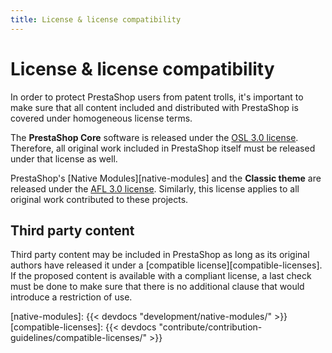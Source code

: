 ```yaml
---
title: License & license compatibility
---
```


# License & license compatibility

In order to protect PrestaShop users from patent trolls, it's important to make sure that all content included and distributed with PrestaShop is covered under homogeneous license terms.

The **PrestaShop Core** software is released under the [OSL 3.0 license](https://opensource.org/licenses/OSL-3.0). Therefore, all original work included in PrestaShop itself must be released under that license as well.

PrestaShop's [Native Modules][native-modules] and the **Classic theme** are released under the [AFL 3.0 license](https://opensource.org/licenses/AFL-3.0). Similarly, this license applies to all original work contributed to these projects.

## Third party content

Third party content may be included in PrestaShop as long as its original authors have released it under a [compatible license][compatible-licenses]. If the proposed content is available with a compliant license, a last check must be done to make sure that there is no additional clause that would introduce a restriction of use.


[native-modules]: {{< devdocs "development/native-modules/" >}}
[compatible-licenses]: {{< devdocs "contribute/contribution-guidelines/compatible-licenses/" >}}


